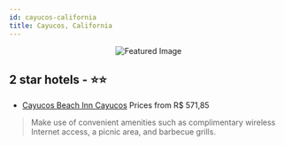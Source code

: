 ```yaml
---
id: cayucos-california
title: Cayucos, California
---
```


<center><img src="https://i.travelapi.com/hotels/3000000/2930000/2923500/2923494/3f302484_z.jpg" alt="Featured Image" /></center>


##  2 star hotels - ⭐️⭐️

-    [Cayucos Beach Inn Cayucos](https://us.hurb.com/hotels/cayucos/cayucos-beach-inn-cayucos-JNP-JP272783?cmp=18055) Prices from R$ 571,85
   > Make use of convenient amenities such as complimentary wireless Internet access, a picnic area, and barbecue grills.
